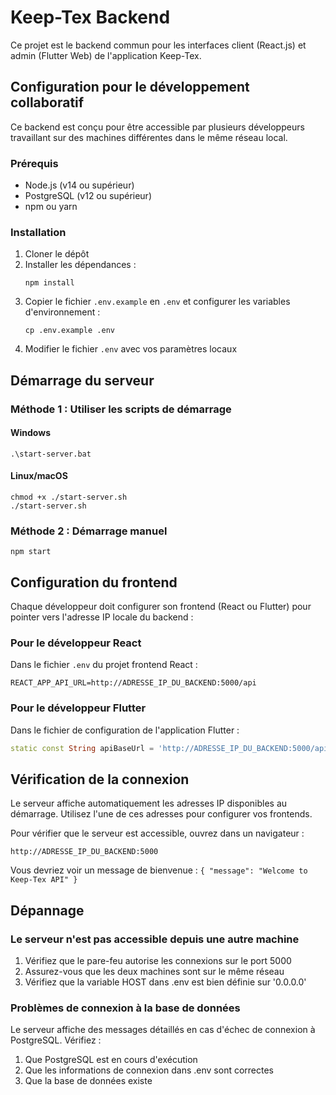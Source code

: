 # Keep-Tex Backend

Ce projet est le backend commun pour les interfaces client (React.js) et admin (Flutter Web) de l'application Keep-Tex.

## Configuration pour le développement collaboratif

Ce backend est conçu pour être accessible par plusieurs développeurs travaillant sur des machines différentes dans le même réseau local.

### Prérequis

- Node.js (v14 ou supérieur)
- PostgreSQL (v12 ou supérieur)
- npm ou yarn

### Installation

1. Cloner le dépôt
2. Installer les dépendances :
   ```
   npm install
   ```
3. Copier le fichier `.env.example` en `.env` et configurer les variables d'environnement :
   ```
   cp .env.example .env
   ```
4. Modifier le fichier `.env` avec vos paramètres locaux

## Démarrage du serveur

### Méthode 1 : Utiliser les scripts de démarrage

#### Windows
```
.\start-server.bat
```

#### Linux/macOS
```
chmod +x ./start-server.sh
./start-server.sh
```

### Méthode 2 : Démarrage manuel
```
npm start
```

## Configuration du frontend

Chaque développeur doit configurer son frontend (React ou Flutter) pour pointer vers l'adresse IP locale du backend :

### Pour le développeur React

Dans le fichier `.env` du projet frontend React :
```
REACT_APP_API_URL=http://ADRESSE_IP_DU_BACKEND:5000/api
```

### Pour le développeur Flutter

Dans le fichier de configuration de l'application Flutter :
```dart
static const String apiBaseUrl = 'http://ADRESSE_IP_DU_BACKEND:5000/api';
```

## Vérification de la connexion

Le serveur affiche automatiquement les adresses IP disponibles au démarrage. Utilisez l'une de ces adresses pour configurer vos frontends.

Pour vérifier que le serveur est accessible, ouvrez dans un navigateur :
```
http://ADRESSE_IP_DU_BACKEND:5000
```

Vous devriez voir un message de bienvenue : `{ "message": "Welcome to Keep-Tex API" }`

## Dépannage

### Le serveur n'est pas accessible depuis une autre machine

1. Vérifiez que le pare-feu autorise les connexions sur le port 5000
2. Assurez-vous que les deux machines sont sur le même réseau
3. Vérifiez que la variable HOST dans .env est bien définie sur '0.0.0.0'

### Problèmes de connexion à la base de données

Le serveur affiche des messages détaillés en cas d'échec de connexion à PostgreSQL. Vérifiez :
1. Que PostgreSQL est en cours d'exécution
2. Que les informations de connexion dans .env sont correctes
3. Que la base de données existe